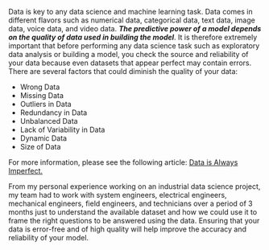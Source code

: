 Data is key to any data science and machine learning task. Data comes in different flavors such as numerical data, categorical data, text data, image data, voice data, and video data. **_The predictive power of a model depends on the quality of data used in building the model_**. It is therefore extremely important that before performing any data science task such as exploratory data analysis or building a model, you check the source and reliability of your data because even datasets that appear perfect may contain errors. There are several factors that could diminish the quality of your data:

-   Wrong Data
-   Missing Data
-   Outliers in Data
-   Redundancy in Data
-   Unbalanced Data
-   Lack of Variability in Data
-   Dynamic Data
-   Size of Data

For more information, please see the following article: [Data is Always Imperfect.](https://medium.com/towards-artificial-intelligence/data-is-always-imperfect-8611d667dd10)

From my personal experience working on an industrial data science project, my team had to work with system engineers, electrical engineers, mechanical engineers, field engineers, and technicians over a period of 3 months just to understand the available dataset and how we could use it to frame the right questions to be answered using the data. Ensuring that your data is error-free and of high quality will help improve the accuracy and reliability of your model.